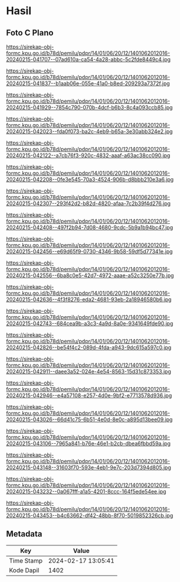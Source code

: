 # Hasil

## Foto C Plano

https://sirekap-obj-formc.kpu.go.id/b78d/pemilu/pdpr/14/01/06/20/12/1401062012016-20240215-041707--07ad610a-ca54-4a28-abbc-5c2fde8449c4.jpg

https://sirekap-obj-formc.kpu.go.id/b78d/pemilu/pdpr/14/01/06/20/12/1401062012016-20240215-041837--b1aab06e-055e-41a0-b8ed-209293a7372f.jpg

https://sirekap-obj-formc.kpu.go.id/b78d/pemilu/pdpr/14/01/06/20/12/1401062012016-20240215-041929--7854c790-070b-4dcf-b6b3-8c4a093ccb85.jpg

https://sirekap-obj-formc.kpu.go.id/b78d/pemilu/pdpr/14/01/06/20/12/1401062012016-20240215-042023--fda0f073-ba2c-4eb9-b65a-3e30abb324e2.jpg

https://sirekap-obj-formc.kpu.go.id/b78d/pemilu/pdpr/14/01/06/20/12/1401062012016-20240215-042122--a7cb76f3-920c-4832-aaaf-a63ac38cc090.jpg

https://sirekap-obj-formc.kpu.go.id/b78d/pemilu/pdpr/14/01/06/20/12/1401062012016-20240215-042208--0fe3e545-70a3-4524-906b-d8bbb210e3a6.jpg

https://sirekap-obj-formc.kpu.go.id/b78d/pemilu/pdpr/14/01/06/20/12/1401062012016-20240215-042307--293f42d2-b82d-4820-afaa-7c2b39f4d276.jpg

https://sirekap-obj-formc.kpu.go.id/b78d/pemilu/pdpr/14/01/06/20/12/1401062012016-20240215-042408--497f2b94-7d08-4680-9cdc-5b9a1b94bc47.jpg

https://sirekap-obj-formc.kpu.go.id/b78d/pemilu/pdpr/14/01/06/20/12/1401062012016-20240215-042456--e69d65f9-0730-4346-9b58-59df5d77341e.jpg

https://sirekap-obj-formc.kpu.go.id/b78d/pemilu/pdpr/14/01/06/20/12/1401062012016-20240215-042556--6ba8c0e5-42d7-4972-aaae-a52c3250e77b.jpg

https://sirekap-obj-formc.kpu.go.id/b78d/pemilu/pdpr/14/01/06/20/12/1401062012016-20240215-042636--4f3f8276-eda2-4681-93eb-2a18946580b6.jpg

https://sirekap-obj-formc.kpu.go.id/b78d/pemilu/pdpr/14/01/06/20/12/1401062012016-20240215-042743--684cea9b-a3c3-4a9d-8a0e-9341649fde90.jpg

https://sirekap-obj-formc.kpu.go.id/b78d/pemilu/pdpr/14/01/06/20/12/1401062012016-20240215-042826--be54f4c2-089d-4fda-a943-9dc615a597c0.jpg

https://sirekap-obj-formc.kpu.go.id/b78d/pemilu/pdpr/14/01/06/20/12/1401062012016-20240215-042911--daee3a52-024e-4e54-8563-15d31c873353.jpg

https://sirekap-obj-formc.kpu.go.id/b78d/pemilu/pdpr/14/01/06/20/12/1401062012016-20240215-042946--e4a57108-e257-4d0e-9bf2-e7713578d936.jpg

https://sirekap-obj-formc.kpu.go.id/b78d/pemilu/pdpr/14/01/06/20/12/1401062012016-20240215-043026--66d41c75-6b51-4e0d-8e0c-a895d13bee09.jpg

https://sirekap-obj-formc.kpu.go.id/b78d/pemilu/pdpr/14/01/06/20/12/1401062012016-20240215-043106--7965a841-b76e-46e1-b2cb-dbea6fbbd59a.jpg

https://sirekap-obj-formc.kpu.go.id/b78d/pemilu/pdpr/14/01/06/20/12/1401062012016-20240215-043148--31603f70-593e-4eb1-9e7c-203d7394d805.jpg

https://sirekap-obj-formc.kpu.go.id/b78d/pemilu/pdpr/14/01/06/20/12/1401062012016-20240215-043232--0a067fff-a1a5-4201-8ccc-164f5ede54ee.jpg

https://sirekap-obj-formc.kpu.go.id/b78d/pemilu/pdpr/14/01/06/20/12/1401062012016-20240215-043453--b4c63662-df42-48bb-8f70-5019852326cb.jpg


## Metadata

| Key        | Value               |
| ---------- | ------------------- |
| Time Stamp | 2024-02-17 13:05:41 |
| Kode Dapil | 1402                |




